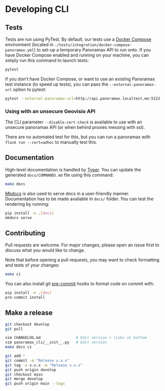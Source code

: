 # Developing CLI

## Tests

Tests are run using PyTest. By default, our tests use a [Docker Compose](https://docs.docker.com/compose/) environment (located in `./tests/integration/docker-compose-panoramax.yml`) to set-up a temporary Panoramax API to run onto. If you have Docker Compose enabled and running on your machine, you can simply run this command to launch tests:

```bash
pytest
```

If you don't have Docker Compose, or want to use an existing Panoramax test instance (to speed up tests), you can pass the `--external-panoramax-url` option to pytest:

```bash
pytest --external-panoramax-url=http://api.panoramax.localtest.me:5123
```

### Using with an unsecure Geovisio API

The CLI parameter `--disable-cert-check` is available to use with an unsecure panoramax API (or when behind proxies messing with ssl). 

There are no automated test for this, but you can run a panoramax with `flask run --cert=adhoc` to manually test this. 

## Documentation

High-level documentation is handled by [Typer](https://typer.tiangolo.com/). You can update the generated `docs/COMMANDS.md` file using this command:

```bash
make docs
```

[Mkdocs](https://www.mkdocs.org/) is also used to serve docs in a user-friendly manner. Documentation has to be made available in `docs/` folder. You can test the rendering by running:

```bash
pip install -e .[docs]
mkdocs serve
```

## Contributing

Pull requests are welcome. For major changes, please open an issue first to discuss what you would like to change.

Note that before opening a pull requests, you may want to check formatting and tests of your changes:

```bash
make ci
```

You can also install git [pre-commit](https://pre-commit.com/) hooks to format code on commit with:

```bash
pip install -e .[dev]
pre-commit install
```

## Make a release

```bash
git checkout develop
git pull

vim CHANGELOG.md				# Edit version + links at bottom
vim panoramax_cli/__init__.py	# Edit version
make docs ci

git add *
git commit -m "Release x.x.x"
git tag -a x.x.x -m "Release x.x.x"
git push origin develop
git checkout main
git merge develop
git push origin main --tags
```
